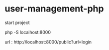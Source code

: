 # user-management-php

start project 

php -S localhost:8000

url : http://localhost:8000/public?url=login
